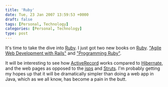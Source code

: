 ```yaml
---
title: 'Ruby'
date: Tue, 23 Jan 2007 13:59:53 +0000
draft: false
tags: [Personal, Technology]
categories: [Personal, Technology]
type: post
---
```


It's time to take the dive into [Ruby](http://www.ruby-lang.org/en/). I just got two new books on [Ruby](http://www.ruby-lang.org/en/). ["Agile Web Development with Rails"](http://www.amazon.com/Agile-Development-Rails-Dave-Thomas/dp/0977616630/sr=8-1/qid=1169560305/ref=pd_bbs_sr_1/103-0439918-2168659?ie=UTF8&s=books) and ["Programming Ruby"](http://www.amazon.com/Programming-Ruby-Pragmatic-Programmers-Second/dp/0974514055/sr=1-1/qid=1169560405/ref=pd_bbs_sr_1/103-0439918-2168659?ie=UTF8&s=books).

It will be interesting to see how [ActiveRecord](http://rubyforge.org/projects/activerecord/) works compared to [Hibernate](http://www.hibernate.org), and the web pages as opposed to the [jsps](http://java.sun.com/products/jsp/) and [Struts](http://struts.apache.org/). I'm probably getting my hopes up that it will be dramatically simpler than doing a web app in Java, which as we all know, has become a pain in the butt.